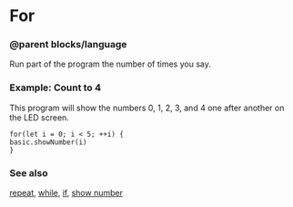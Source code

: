 # For

### @parent blocks/language
 
Run part of the program the number of times you say.

### Example: Count to 4

This program will show the numbers 0, 1, 2, 3, and 4 one after another on the LED screen.

```blocks
for(let i = 0; i < 5; ++i) {
basic.showNumber(i)
}
```

### See also

[repeat](/reference/loops/repeat), [while](/reference/loops/while), [if](/reference/logic/if), [show number](/reference/basic/show-number)

